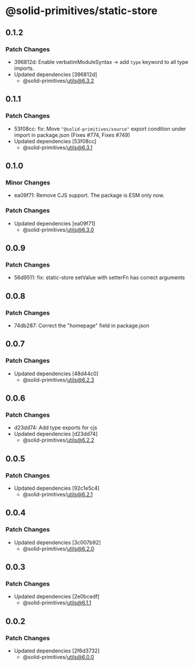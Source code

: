 # @solid-primitives/static-store

## 0.1.2

### Patch Changes

- 396812d: Enable verbatimModuleSyntax -> add `type` keyword to all type imports.
- Updated dependencies [396812d]
  - @solid-primitives/utils@6.3.2

## 0.1.1

### Patch Changes

- 53f08cc: fix: Move `"@solid-primitives/source"` export condition under import in package.json
  (Fixes #774, Fixes #749)
- Updated dependencies [53f08cc]
  - @solid-primitives/utils@6.3.1

## 0.1.0

### Minor Changes

- ea09f71: Remove CJS support. The package is ESM only now.

### Patch Changes

- Updated dependencies [ea09f71]
  - @solid-primitives/utils@6.3.0

## 0.0.9

### Patch Changes

- 56d9511: fix: static-store setValue with setterFn has correct arguments

## 0.0.8

### Patch Changes

- 74db287: Correct the "homepage" field in package.json

## 0.0.7

### Patch Changes

- Updated dependencies [48d44c0]
  - @solid-primitives/utils@6.2.3

## 0.0.6

### Patch Changes

- d23dd74: Add type exports for cjs
- Updated dependencies [d23dd74]
  - @solid-primitives/utils@6.2.2

## 0.0.5

### Patch Changes

- Updated dependencies [92c1e5c4]
  - @solid-primitives/utils@6.2.1

## 0.0.4

### Patch Changes

- Updated dependencies [3c007b92]
  - @solid-primitives/utils@6.2.0

## 0.0.3

### Patch Changes

- Updated dependencies [2e0bcedf]
  - @solid-primitives/utils@6.1.1

## 0.0.2

### Patch Changes

- Updated dependencies [2f6d3732]
  - @solid-primitives/utils@6.0.0
